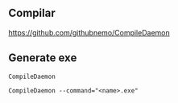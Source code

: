 ## Compilar 
https://github.com/githubnemo/CompileDaemon

## Generate exe
```
CompileDaemon
```

```
CompileDaemon --command="<name>.exe"
```